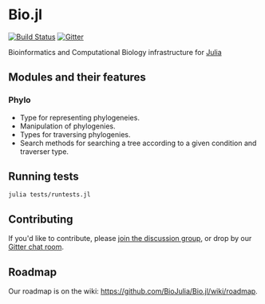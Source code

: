 Bio.jl
========
[![Build Status](https://travis-ci.org/BioJulia/Bio.jl.png)](https://travis-ci.org/BioJulia/Bio.jl)
[![Gitter](https://badges.gitter.im/BioJulia.png)](https://gitter.im/BioJulia/Bio.jl)

Bioinformatics and Computational Biology infrastructure for [Julia](http://julialang.org)

## Modules and their features
### Phylo
* Type for representing phylogeneies.
* Manipulation of phylogenies.
* Types for traversing phylogenies.
* Search methods for searching a tree according to a given condition and traverser type.

## Running tests

`julia tests/runtests.jl`

## Contributing

If you'd like to contribute, please [join the discussion group](https://groups.google.com/forum/#!forum/biojulia-dev), or drop by our [Gitter chat room](https://gitter.im/BioJulia/Bio.jl).

## Roadmap

Our roadmap is on the wiki: https://github.com/BioJulia/Bio.jl/wiki/roadmap.
